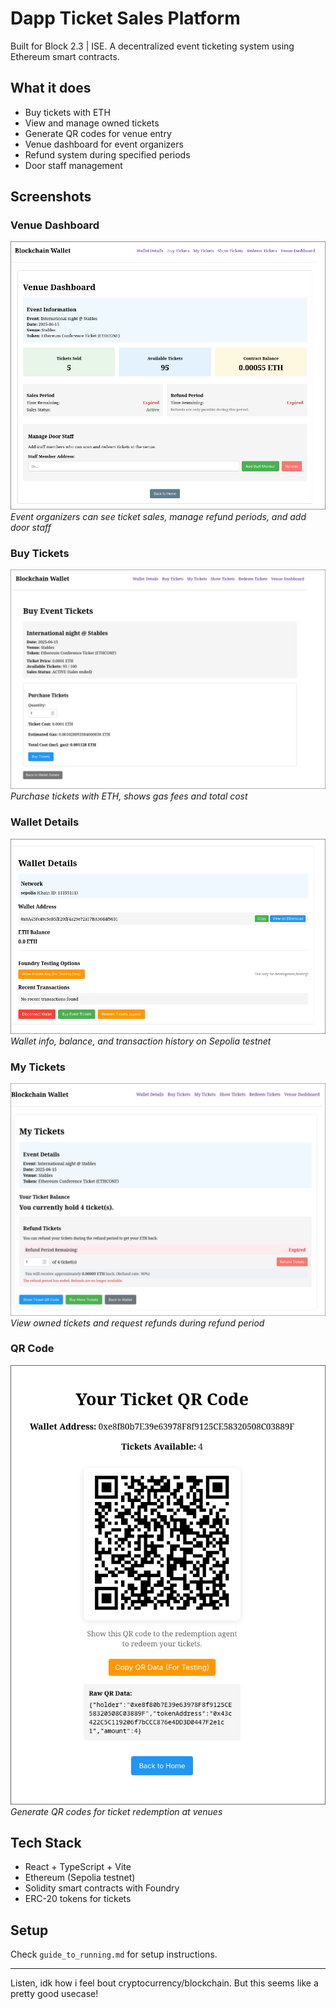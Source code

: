 # Dapp Ticket Sales Platform

Built for Block 2.3 | ISE. A decentralized event ticketing system using Ethereum smart contracts.

## What it does

- Buy tickets with ETH
- View and manage owned tickets  
- Generate QR codes for venue entry
- Venue dashboard for event organizers
- Refund system during specified periods
- Door staff management

## Screenshots

### Venue Dashboard
![Venue Dashboard](swappy-20250714-103246.png)
*Event organizers can see ticket sales, manage refund periods, and add door staff*

### Buy Tickets
![Buy Tickets](swappy-20250714-103307.png)
*Purchase tickets with ETH, shows gas fees and total cost*

### Wallet Details
![Wallet Details](swappy-20250714-103315.png)
*Wallet info, balance, and transaction history on Sepolia testnet*

### My Tickets
![My Tickets](swappy-20250714-104345.png)
*View owned tickets and request refunds during refund period*

### QR Code
![QR Code](swappy-20250714-104354.png)
*Generate QR codes for ticket redemption at venues*

## Tech Stack

- React + TypeScript + Vite
- Ethereum (Sepolia testnet)
- Solidity smart contracts with Foundry
- ERC-20 tokens for tickets

## Setup

Check `guide_to_running.md` for setup instructions.

---

Listen, idk how i feel bout cryptocurrency/blockchain. But this seems like a pretty good usecase!
